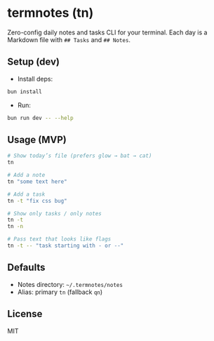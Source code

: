 # termnotes (tn)

Zero-config daily notes and tasks CLI for your terminal. Each day is a Markdown file with `## Tasks` and `## Notes`.

## Setup (dev)
- Install deps:
```bash
bun install
```
- Run:
```bash
bun run dev -- --help
```

## Usage (MVP)
```bash
# Show today’s file (prefers glow → bat → cat)
tn

# Add a note
tn "some text here"

# Add a task
tn -t "fix css bug"

# Show only tasks / only notes
tn -t
tn -n

# Pass text that looks like flags
tn -t -- "task starting with - or --"
```

## Defaults
- Notes directory: `~/.termnotes/notes`
- Alias: primary `tn` (fallback `qn`)

## License
MIT

